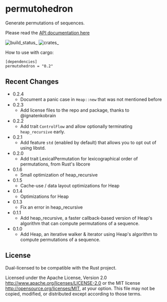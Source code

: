 # permutohedron

Generate permutations of sequences.

Please read the [API documentation here](https://docs.rs/permutohedron/)

![build_status](https://travis-ci.org/bluss/permutohedron.svg?branch=master)\_
![crates](http://meritbadge.herokuapp.com/permutohedron)\_

How to use with cargo:

    [dependencies]
    permutohedron = "0.2"

## Recent Changes

- 0.2.4
  - Document a panic case in `Heap::new` that was not mentioned before
- 0.2.3
  - Add license files to the repo and package, thanks to \@ignatenkobrain
- 0.2.2
  - Add trait `ControlFlow` and allow optionally terminating `heap_recursive`
    early.
- 0.2.1
  - Add feature `std` (enabled by default) that allows you to opt out of using
    libstd.
- 0.2.0
  - Add trait LexicalPermutation for lexicographical order of permutations, from
    Rust\'s libcore
- 0.1.6
  - Small optimization of heap_recursive
- 0.1.5
  - Cache-use / data layout optimizations for Heap
- 0.1.4
  - Optimizations for Heap
- 0.1.3
  - Fix an error in heap_recursive
- 0.1.1
  - Add heap_recursive, a faster callback-based version of Heap\'s algorithm
    that can compute permutations of a sequence.
- 0.1.0
  - Add Heap, an iterative walker & iterator using Heap\'s algorithm to compute
    permutations of a sequence.

## License

Dual-licensed to be compatible with the Rust project.

Licensed under the Apache License, Version 2.0
<http://www.apache.org/licenses/LICENSE-2.0> or the MIT license
<http://opensource.org/licenses/MIT>, at your option. This file may not be
copied, modified, or distributed except according to those terms.
